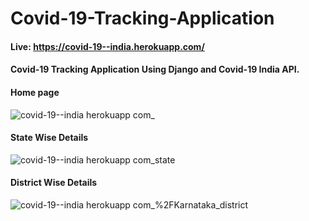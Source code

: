 ﻿# Covid-19-Tracking-Application
 
#### Live: https://covid-19--india.herokuapp.com/

#### Covid-19 Tracking Application Using Django and Covid-19 India API.

#### Home page

![covid-19--india herokuapp com_](https://user-images.githubusercontent.com/54932235/117615783-d825f680-b187-11eb-9cf3-8c0c5e5eaf2b.png)

#### State Wise Details

![covid-19--india herokuapp com_state](https://user-images.githubusercontent.com/54932235/117615817-e7a53f80-b187-11eb-8871-f98bde298d63.png)


#### District Wise Details

![covid-19--india herokuapp com_%2FKarnataka_district](https://user-images.githubusercontent.com/54932235/117615872-fab80f80-b187-11eb-9929-356ce361782e.png)
